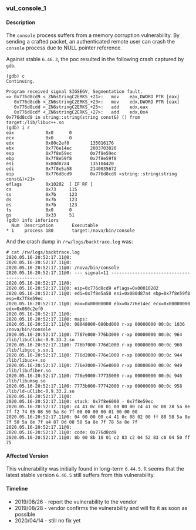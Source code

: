 ### vul_console_1

#### Description

The `console` process suffers from a memory corruption vulnerability. By sending a crafted packet, an authenticated remote user can crash the `console` process due to NULL pointer reference.

Against stable `6.46.3`, the poc resulted in the following crash captured by `gdb`.

```shell
(gdb) c
Continuing.

Program received signal SIGSEGV, Segmentation fault.
=> 0x776d8cd9 <_ZN6stringC2ERKS_+21>:   mov    eax,DWORD PTR [eax]
   0x776d8cdb <_ZN6stringC2ERKS_+23>:   mov    edx,DWORD PTR [eax]
   0x776d8cdd <_ZN6stringC2ERKS_+25>:   add    edx,eax
   0x776d8cdf <_ZN6stringC2ERKS_+27>:   add    edx,0x4
0x776d8cd9 in string::string(string const&) () from target:/lib/libuc++.so
(gdb) i r
eax            0x0      0
ecx            0x0      0
edx            0x80c2ef0        135016176
ebx            0x776e14ec       2003703020
esp            0x7f8e59ec       0x7f8e59ec
ebp            0x7f8e59f8       0x7f8e59f8
esi            0x80d87a4        135104420
edi            0x7f8e5a58       2140035672
eip            0x776d8cd9       0x776d8cd9 <string::string(string const&)+21>
eflags         0x10202  [ IF RF ]
cs             0x73     115
ss             0x7b     123
ds             0x7b     123
es             0x7b     123
fs             0x0      0
gs             0x33     51
(gdb) info inferiors
  Num  Description       Executable
* 1    process 180       target:/nova/bin/console
```

And the crash dump in `/rw/logs/backtrace.log` was:

```shell
# cat /rw/logs/backtrace.log 
2020.05.16-20:52:17.11@0: 
2020.05.16-20:52:17.11@0: 
2020.05.16-20:52:17.11@0: /nova/bin/console
2020.05.16-20:52:17.11@0: --- signal=11 --------------------------------------------
2020.05.16-20:52:17.11@0: 
2020.05.16-20:52:17.11@0: eip=0x776d8cd9 eflags=0x00010202
2020.05.16-20:52:17.11@0: edi=0x7f8e5a58 esi=0x080d87a4 ebp=0x7f8e59f8 esp=0x7f8e59ec
2020.05.16-20:52:17.11@0: eax=0x00000000 ebx=0x776e14ec ecx=0x00000000 edx=0x080c2ef0
2020.05.16-20:52:17.11@0: 
2020.05.16-20:52:17.11@0: maps:
2020.05.16-20:52:17.11@0: 08048000-080bd000 r-xp 00000000 00:0c 1036       /nova/bin/console
2020.05.16-20:52:17.11@0: 7767e000-776b3000 r-xp 00000000 00:0c 964        /lib/libuClibc-0.9.33.2.so
2020.05.16-20:52:17.11@0: 776b7000-776d1000 r-xp 00000000 00:0c 960        /lib/libgcc_s.so.1
2020.05.16-20:52:17.11@0: 776d2000-776e1000 r-xp 00000000 00:0c 944        /lib/libuc++.so
2020.05.16-20:52:17.11@0: 776e2000-776e8000 r-xp 00000000 00:0c 949        /lib/libufiber.so
2020.05.16-20:52:17.11@0: 776e9000-77735000 r-xp 00000000 00:0c 946        /lib/libumsg.so
2020.05.16-20:52:17.11@0: 7773b000-77742000 r-xp 00000000 00:0c 958        /lib/ld-uClibc-0.9.33.2.so
2020.05.16-20:52:17.11@0: 
2020.05.16-20:52:17.11@0: stack: 0x7f8e6000 - 0x7f8e59ec 
2020.05.16-20:52:17.11@0: c4 41 0c 08 01 00 00 00 c4 41 0c 08 28 5a 8e 7f f2 74 05 08 50 5a 8e 7f 00 00 00 00 01 00 00 00 
2020.05.16-20:52:17.11@0: 04 00 00 00 c4 41 0c 08 02 00 ff 88 58 5a 8e 7f 50 5a 8e 7f a4 87 0d 08 58 5a 8e 7f 78 5a 8e 7f 
2020.05.16-20:52:17.11@0: 
2020.05.16-20:52:17.11@0: code: 0x776d8cd9
2020.05.16-20:52:17.11@0: 8b 00 8b 10 01 c2 83 c2 04 52 83 c0 04 50 ff 75
```

#### Affected Version

This vulnerability was initially found in long-term  `6.44.5`. It seems that the latest stable version `6.46.5` still suffers from this vulnerability.

#### Timeline

+ 2019/08/26 - report the vulnerability to the vendor
+ 2019/08/28 - vendor confirms the vulnerability and will fix it as soon as possible 
+ 2020/04/14 - still no fix yet



